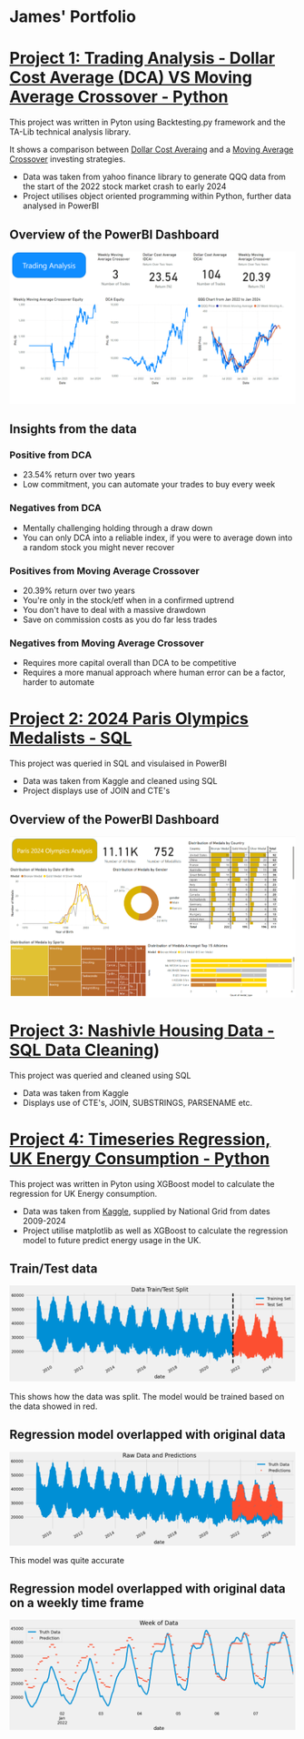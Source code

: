 # James' Portfolio

# [Project 1: Trading Analysis - Dollar Cost Average (DCA) VS Moving Average Crossover - Python](https://github.com/jd16641/PortfolioProjects/blob/main/Dollar%20Cost%20Average%20Vs%20Moving%20Average%20Returns%20from%202022%20to%20Present%202.0.ipynb)

This project was written in Pyton using Backtesting.py framework and the TA-Lib technical analysis library. 

It shows a comparison between [Dollar Cost Averaing](https://www.investopedia.com/terms/d/dollarcostaveraging.asp) and a [Moving Average Crossover](https://www.investopedia.com/articles/active-trading/052014/how-use-moving-average-buy-stocks.asp) investing strategies.

- Data was taken from yahoo finance library to generate QQQ data from the start of the 2022 stock market crash to early 2024
- Project utilises object oriented programming within Python, further data analysed in PowerBI

## Overview of the PowerBI Dashboard  
![](Images/PowerBI_stock.png)

## Insights from the data

### Positive from DCA
- 23.54% return over two years
- Low commitment, you can automate your trades to buy every week

### Negatives from DCA
- Mentally challenging holding through a draw down
- You can only DCA into a reliable index, if you were to average down into a random stock you might never recover

### Positives from Moving Average Crossover
- 20.39% return over two years
- You're only in the stock/etf when in a confirmed uptrend
- You don't have to deal with a massive drawdown
- Save on commission costs as you do far less trades

### Negatives from Moving Average Crossover

- Requires more capital overall than DCA to be competitive
- Requires a more manual approach where human error can be a factor, harder to automate

# [Project 2: 2024 Paris Olympics Medalists - SQL](https://github.com/jd16641/PortfolioProjects/blob/main/Olympics_project.sql)

This project was queried in SQL and visulaised in PowerBI

- Data was taken from Kaggle and cleaned using SQL
- Project displays use of JOIN and CTE's

## Overview of the PowerBI Dashboard  
![](Images/PowerBI_olympics.png)

# [Project 3: Nashivle Housing Data - SQL Data Cleaning](https://github.com/jd16641/PortfolioProjects/blob/main/Nashville_data_cleaning.sql))

This project was queried and cleaned using SQL

- Data was taken from Kaggle
- Displays use of CTE's, JOIN, SUBSTRINGS, PARSENAME etc.

# [Project 4: Timeseries Regression, UK Energy Consumption - Python](https://github.com/jd16641/PortfolioProjects/blob/main/UK_Energy_Consumption.ipynb)

This project was written in Pyton using XGBoost model to calculate the regression for UK Energy consumption.

- Data was taken from [Kaggle](https://www.kaggle.com/datasets/albertovidalrod/electricity-consumption-uk-20092022), supplied by National Grid from dates 2009-2024
- Project utilise matplotlib as well as XGBoost to calculate the regression model to future predict energy usage in the UK.

## Train/Test data
![](Images/Regression_test.train.png)

This shows how the data was split. The model would be trained based on the data showed in red.

## Regression model overlapped with original data
![](Images/Regression_2.png)

This model was quite accurate

## Regression model overlapped with original data on a weekly time frame
![](Images/Regression_3.png)
  
